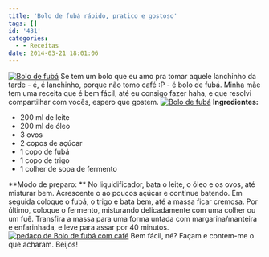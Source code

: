 ```yaml
---
title: 'Bolo de fubá rápido, pratico e gostoso'
tags: []
id: '431'
categories:
  - - Receitas
date: 2014-03-21 18:01:06
---
```


[![Bolo de fubá](http://162.243.62.160/wp-content/uploads/2014/03/dsc022481.jpg?w=650)](http://162.243.62.160/wp-content/uploads/2014/03/dsc022481.jpg) Se tem um bolo que eu amo pra tomar aquele lanchinho da tarde - é, é lanchinho, porque não tomo café :P - é bolo de fubá. Minha mãe tem uma receita que é bem fácil, até eu consigo fazer haha, e que resolvi compartilhar com vocês, espero que gostem. [![Bolo de fubá](http://162.243.62.160/wp-content/uploads/2014/03/dsc022471.jpg?w=650)](http://162.243.62.160/wp-content/uploads/2014/03/dsc022471.jpg) **Ingredientes:**

*   200 ml de leite
*   200 ml de óleo
*   3 ovos
*   2 copos de açúcar
*   1 copo de fubá
*   1 copo de trigo
*   1 colher de sopa de fermento

**Modo de preparo: ** No liquidificador, bata o leite, o óleo e os ovos, até misturar bem. Acrescente o ao poucos açúcar e continue batendo. Em seguida coloque o fubá, o trigo e bata bem, até a massa ficar cremosa. Por último, coloque o fermento, misturando delicadamente com uma colher ou um fuê. Transfira a massa para uma forma untada com margarina/manteira e enfarinhada, e leve para assar por 40 minutos. [![pedaço de Bolo de fubá com café](http://162.243.62.160/wp-content/uploads/2014/03/dsc02271.jpg?w=650)](http://162.243.62.160/wp-content/uploads/2014/03/dsc02271.jpg) Bem fácil, né? Façam e contem-me o que acharam. Beijos!
